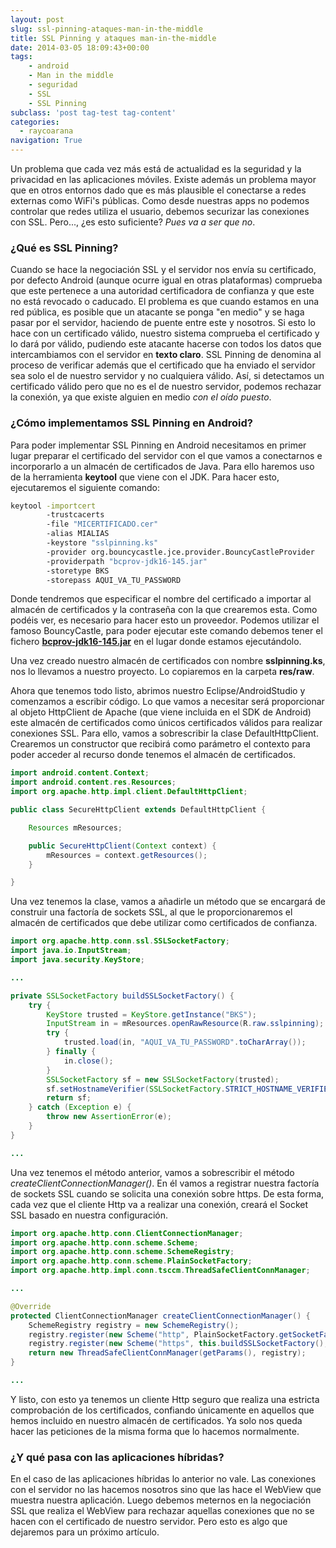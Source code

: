 ```yaml
---
layout: post
slug: ssl-pinning-ataques-man-in-the-middle
title: SSL Pinning y ataques man-in-the-middle
date: 2014-03-05 18:09:43+00:00
tags:
    - android
    - Man in the middle
    - seguridad
    - SSL
    - SSL Pinning
subclass: 'post tag-test tag-content'
categories:
  - raycoarana
navigation: True
---
```


Un problema que cada vez más está de actualidad es la seguridad y la privacidad en las aplicaciones móviles. Existe además un problema mayor que en otros entornos dado que es más plausible el conectarse a redes externas como WiFi's públicas. Como desde nuestras apps no podemos controlar que redes utiliza el usuario, debemos securizar las conexiones con SSL. Pero..., ¿es esto suficiente? _Pues va a ser que no_.

<!--more-->

### ¿Qué es SSL Pinning?

Cuando se hace la negociación SSL y el servidor nos envía su certificado, por defecto Android (aunque ocurre igual en otras plataformas) comprueba que este pertenece a una autoridad certificadora de confianza y que este no está revocado o caducado. El problema es que cuando estamos en una red pública, es posible que un atacante se ponga "en medio" y se haga pasar por el servidor, haciendo de puente entre este y nosotros. Si esto lo hace con un certificado válido, nuestro sistema comprueba el certificado y lo dará por válido, pudiendo este atacante hacerse con todos los datos que intercambiamos con el servidor en **texto claro**.
SSL Pinning de denomina al proceso de verificar además que el certificado que ha enviado el servidor sea solo el de nuestro servidor y no cualquiera válido. Así, si detectamos un certificado válido pero que no es el de nuestro servidor, podemos rechazar la conexión, ya que existe alguien en medio _con el oído puesto_.

### ¿Cómo implementamos SSL Pinning en Android?

Para poder implementar SSL Pinning en Android necesitamos en primer lugar preparar el certificado del servidor con el que vamos a conectarnos e incorporarlo a un almacén de certificados de Java. Para ello haremos uso de la herramienta **keytool** que viene con el JDK. Para hacer esto, ejecutaremos el siguiente comando:

```bash
keytool -importcert
        -trustcacerts
        -file "MICERTIFICADO.cer"
        -alias MIALIAS
        -keystore "sslpinning.ks"
        -provider org.bouncycastle.jce.provider.BouncyCastleProvider
        -providerpath "bcprov-jdk16-145.jar"
        -storetype BKS
        -storepass AQUI_VA_TU_PASSWORD
```

Donde tendremos que especificar el nombre del certificado a importar al almacén de certificados y la contraseña con la que crearemos esta. Como podéis ver, es necesario para hacer esto un proveedor. Podemos utilizar el famoso BouncyCastle, para poder ejecutar este comando debemos tener el fichero [**bcprov-jdk16-145.jar**](http://www.bouncycastle.org/download/bcprov-jdk16-145.jar) en el lugar donde estamos ejecutándolo.

Una vez creado nuestro almacén de certificados con nombre **sslpinning.ks**, nos lo llevamos a nuestro proyecto. Lo copiaremos en la carpeta **res/raw**.

Ahora que tenemos todo listo, abrimos nuestro Eclipse/AndroidStudio y comenzamos a escribir código. Lo que vamos a necesitar será proporcionar al objeto HttpClient de Apache (que viene incluida en el SDK de Android) este almacén de certificados como únicos certificados válidos para realizar conexiones SSL. Para ello, vamos a sobrescribir la clase DefaultHttpClient. Crearemos un constructor que recibirá como parámetro el contexto para poder acceder al recurso donde tenemos el almacén de certificados.

```java
import android.content.Context;
import android.content.res.Resources;
import org.apache.http.impl.client.DefaultHttpClient;

public class SecureHttpClient extends DefaultHttpClient {

    Resources mResources;

    public SecureHttpClient(Context context) {
        mResources = context.getResources();
    }

}
```

Una vez tenemos la clase, vamos a añadirle un método que se encargará de construir una factoría de sockets SSL, al que le proporcionaremos el almacén de certificados que debe utilizar como certificados de confianza.

```java
import org.apache.http.conn.ssl.SSLSocketFactory;
import java.io.InputStream;
import java.security.KeyStore;

...

private SSLSocketFactory buildSSLSocketFactory() {
    try {
        KeyStore trusted = KeyStore.getInstance("BKS");
        InputStream in = mResources.openRawResource(R.raw.sslpinning);
        try {
            trusted.load(in, "AQUI_VA_TU_PASSWORD".toCharArray());
        } finally {
            in.close();
        }
        SSLSocketFactory sf = new SSLSocketFactory(trusted);
        sf.setHostnameVerifier(SSLSocketFactory.STRICT_HOSTNAME_VERIFIER);
        return sf;
    } catch (Exception e) {
        throw new AssertionError(e);
    }
}

...

```

Una vez tenemos el método anterior, vamos a sobrescribir el método _createClientConnectionManager()_. En él vamos a registrar nuestra factoría de sockets SSL cuando se solicita una conexión sobre https. De esta forma, cada vez que el cliente Http va a realizar una conexión, creará el Socket SSL basado en nuestra configuración.

```java
import org.apache.http.conn.ClientConnectionManager;
import org.apache.http.conn.scheme.Scheme;
import org.apache.http.conn.scheme.SchemeRegistry;
import org.apache.http.conn.scheme.PlainSocketFactory;
import org.apache.http.impl.conn.tsccm.ThreadSafeClientConnManager;

...

@Override
protected ClientConnectionManager createClientConnectionManager() {
    SchemeRegistry registry = new SchemeRegistry();
    registry.register(new Scheme("http", PlainSocketFactory.getSocketFactory(), 80));
    registry.register(new Scheme("https", this.buildSSLSocketFactory(), 443));
    return new ThreadSafeClientConnManager(getParams(), registry);
}

...

```

Y listo, con esto ya tenemos un cliente Http seguro que realiza una estricta comprobación de los certificados, confiando únicamente en aquellos que hemos incluido en nuestro almacén de certificados. Ya solo nos queda hacer las peticiones de la misma forma que lo hacemos normalmente.

### ¿Y qué pasa con las aplicaciones híbridas?

En el caso de las aplicaciones híbridas lo anterior no vale. Las conexiones con el servidor no las hacemos nosotros sino que las hace el WebView que muestra nuestra aplicación. Luego debemos meternos en la negociación SSL que realiza el WebView para rechazar aquellas conexiones que no se hacen con el certificado de nuestro servidor. Pero esto es algo que dejaremos para un próximo artículo.
